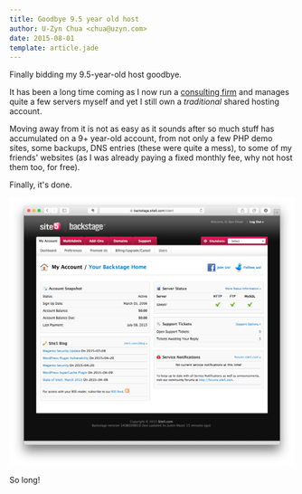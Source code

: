 ```yaml
---
title: Goodbye 9.5 year old host
author: U-Zyn Chua <chua@uzyn.com>
date: 2015-08-01
template: article.jade
---
```


Finally bidding my 9.5-year-old host goodbye.

It has been a long time coming as I now run a [consulting firm](http://zynesis.com/) and manages quite a few servers myself and yet I still own a _traditional_ shared hosting account. 

<span class="more"></span>
Moving away from it is not as easy as it sounds after so much stuff has accumulated on a 9+ year-old account, from not only a few PHP demo sites, some backups, DNS entries (these were quite a mess), to some of my friends' websites (as I was already paying a fixed monthly fee, why not host them too, for free).

Finally, it's done. 

![Final dashboard](9.5yr-old-hosting.png)

So long!
